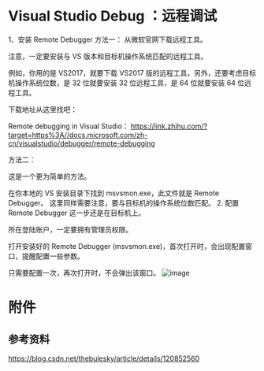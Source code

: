 # Visual Studio Debug ：远程调试
1、安装 Remote Debugger
方法一：
从微软官网下载远程工具。

注意，一定要安装与 VS 版本和目标机操作系统匹配的远程工具。

例如，你用的是 VS2017，就要下载 VS2017 版的远程工具，另外，还要考虑目标机操作系统位数，是 32 位就要安装 32 位远程工具，是 64 位就要安装 64 位远程工具。

下载地址从这里找吧：

Remote debugging in Visual Studio： https://link.zhihu.com/?target=https%3A//docs.microsoft.com/zh-cn/visualstudio/debugger/remote-debugging

方法二：

这是一个更为简单的方法。

在你本地的 VS 安装目录下找到 msvsmon.exe，此文件就是 Remote Debugger。
这里同样需要注意，要与目标机的操作系统位数匹配。
2. 配置 Remote Debugger
这一步还是在目标机上。

所在登陆账户，一定要拥有管理员权限。

打开安装好的 Remote Debugger (msvsmon.exe)，首次打开时，会出现配置窗口，提醒配置一些参数。

只需要配置一次，再次打开时，不会弹出该窗口。
![image](https://github.com/user-attachments/assets/de77b088-07d8-46b9-a5ce-01f79fba6b12)

# 附件
## 参考资料
https://blog.csdn.net/thebulesky/article/details/120852560

